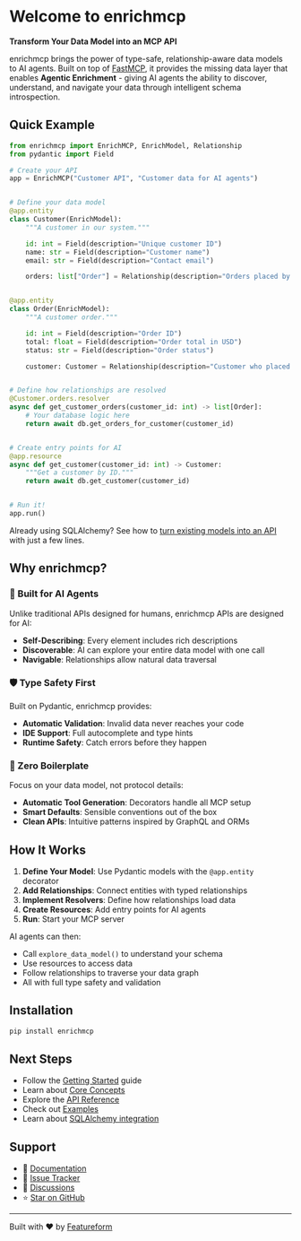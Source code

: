 # Welcome to enrichmcp

**Transform Your Data Model into an MCP API**

enrichmcp brings the power of type-safe, relationship-aware data models to AI agents. Built on top of [FastMCP](https://github.com/jlowin/fastmcp), it provides the missing data layer that enables **Agentic Enrichment** - giving AI agents the ability to discover, understand, and navigate your data through intelligent schema introspection.

## Quick Example

```python
from enrichmcp import EnrichMCP, EnrichModel, Relationship
from pydantic import Field

# Create your API
app = EnrichMCP("Customer API", "Customer data for AI agents")


# Define your data model
@app.entity
class Customer(EnrichModel):
    """A customer in our system."""

    id: int = Field(description="Unique customer ID")
    name: str = Field(description="Customer name")
    email: str = Field(description="Contact email")

    orders: list["Order"] = Relationship(description="Orders placed by this customer")


@app.entity
class Order(EnrichModel):
    """A customer order."""

    id: int = Field(description="Order ID")
    total: float = Field(description="Order total in USD")
    status: str = Field(description="Order status")

    customer: Customer = Relationship(description="Customer who placed this order")


# Define how relationships are resolved
@Customer.orders.resolver
async def get_customer_orders(customer_id: int) -> list[Order]:
    # Your database logic here
    return await db.get_orders_for_customer(customer_id)


# Create entry points for AI
@app.resource
async def get_customer(customer_id: int) -> Customer:
    """Get a customer by ID."""
    return await db.get_customer(customer_id)


# Run it!
app.run()
```

Already using SQLAlchemy? See how to
[turn existing models into an API](sqlalchemy.md) with just a few lines.

## Why enrichmcp?

### 🤖 Built for AI Agents

Unlike traditional APIs designed for humans, enrichmcp APIs are designed for AI:

- **Self-Describing**: Every element includes rich descriptions
- **Discoverable**: AI can explore your entire data model with one call
- **Navigable**: Relationships allow natural data traversal

### 🛡️ Type Safety First

Built on Pydantic, enrichmcp provides:

- **Automatic Validation**: Invalid data never reaches your code
- **IDE Support**: Full autocomplete and type hints
- **Runtime Safety**: Catch errors before they happen

### 🚀 Zero Boilerplate

Focus on your data model, not protocol details:

- **Automatic Tool Generation**: Decorators handle all MCP setup
- **Smart Defaults**: Sensible conventions out of the box
- **Clean APIs**: Intuitive patterns inspired by GraphQL and ORMs

## How It Works

1. **Define Your Model**: Use Pydantic models with the `@app.entity` decorator
2. **Add Relationships**: Connect entities with typed relationships
3. **Implement Resolvers**: Define how relationships load data
4. **Create Resources**: Add entry points for AI agents
5. **Run**: Start your MCP server

AI agents can then:
- Call `explore_data_model()` to understand your schema
- Use resources to access data
- Follow relationships to traverse your data graph
- All with full type safety and validation

## Installation

```bash
pip install enrichmcp
```

## Next Steps

- Follow the [Getting Started](getting-started.md) guide
- Learn about [Core Concepts](concepts.md)
- Explore the [API Reference](api.md)
- Check out [Examples](https://github.com/featureform/enrichmcp/tree/main/examples)
- Learn about [SQLAlchemy integration](sqlalchemy.md)

## Support

- 📖 [Documentation](https://featureform.com/enrichmcp)
- 🐛 [Issue Tracker](https://github.com/featureform/enrichmcp/issues)
- 💬 [Discussions](https://github.com/featureform/enrichmcp/discussions)
- ⭐ [Star on GitHub](https://github.com/featureform/enrichmcp)

---

Built with ❤️ by [Featureform](https://featureform.com)
